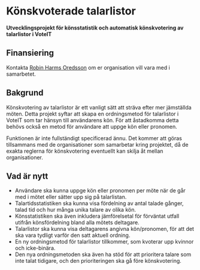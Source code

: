 # Könskvoterade talarlistor

**Utvecklingsprojekt för könsstatistik och automatisk könskvotering av talarlistor i VoteIT**

## Finansiering

Kontakta [Robin Harms Oredsson](mailto:robin@betahaus.net) om er organisation vill vara med i samarbetet.

## Bakgrund

Könskvotering av talarlistor är ett vanligt sätt att sträva efter mer jämställda möten. Detta projekt syftar att skapa en ordningsmetod för talarlistor i VoteIT som tar hänsyn till användarens kön. För att åstadkomma detta behövs också en metod för användare att uppge kön eller pronomen.

Funktionen är inte fullständigt specificerad ännu. Det kommer att göras tillsammans med de organisationer som samarbetar kring projektet, då de exakta reglerna för könskvotering eventuellt kan skilja åt mellan organisationer.

## Vad är nytt

- Användare ska kunna uppge kön eller pronomen per möte när de går med i mötet eller sätter upp sig på talarlistan.
- Talartidsstatistiken ska kunna visa fördelning av antal talade gånger, talad tid och hur många unika talare av olika kön.
- Könsstatistiken ska även inkludera jämförelsetal för förväntat utfall utifrån könsfördelning bland alla mötets deltagare.
- Talarlistor ska kunna visa deltagarens angivna kön/pronomen, för att det ska vara tydligt varför den satt aktuell ordning.
- En ny ordningsmetod för talarlistor tillkommer, som kvoterar upp kvinnor och icke-binära.
- Den nya ordningsmetoden ska även ha stöd för att prioritera talare som inte talat tidigare, och den prioriteringen ska gå före könskvotering.
